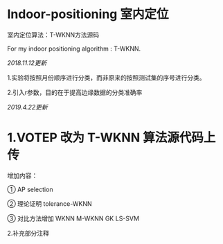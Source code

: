 # Indoor-positioning 室内定位

室内定位算法：T-WKNN方法源码

For my indoor positioning algorithm : T-WKNN.

*2018.11.12更新*

1.实验将按照月份顺序进行分类，而非原来的按照测试集的序号进行分类。

2.引入r参数，目的在于提高边缘数据的分类准确率 

*2019.4.22更新*

1.VOTEP 改为 T-WKNN 算法源代码上传 
==
增加内容：

① AP selection

② 理论证明 tolerance-WKNN

③ 对比方法增加 WKNN M-WKNN GK LS-SVM

2.补充部分注释
